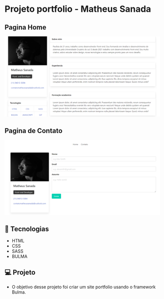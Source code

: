 
# Projeto portfolio - Matheus Sanada

## Pagina Home

![enter image description here](https://github.com/Matheus-Sanada/Portfolio_Matheus_Sanada/blob/main/assets/home.png)


## Pagina de Contato
![enter image description here](https://github.com/Matheus-Sanada/Portfolio_Matheus_Sanada/blob/main/assets/contato.png)


## 🚀  Tecnologias

  

- HTML
- CSS
- SASS
- BULMA


## 💻 Projeto

- O objetivo desse projeto foi criar um site portfolio usando o framework Bulma.
